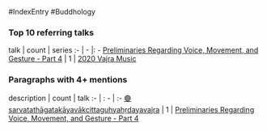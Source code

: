 #IndexEntry #Buddhology

### Top 10 referring talks
talk | count | series
:- | - |: -
<a data-href="Preliminaries Regarding Voice, Movement, and Gesture - Part 4" href="Preliminaries+Regarding+Voice%2C+Movement%2C+and+Gesture+-+Part+4" class="internal-link" target="_blank" rel="noopener">Preliminaries Regarding Voice, Movement, and Gesture - Part 4</a> | 1 | <a data-href="2020 Vajra Music" href="2020+Vajra+Music" class="internal-link" target="_blank" rel="noopener">2020 Vajra Music</a>

### Paragraphs with 4+ mentions
description | count | talk
:- | : - | :-
<a aria-label-position="top" aria-label="Preliminaries Regarding Voice, Movement, and Gesture - Part 4" data-href="Preliminaries Regarding Voice, Movement, and Gesture - Part 4#🟢sarvatathāgatakāyavākcittaguhyahṛdayavajra\" href="Preliminaries+Regarding+Voice%2C+Movement%2C+and+Gesture+-+Part+4#%F0%9F%9F%A2sarvatath%C4%81gatak%C4%81yav%C4%81kcittaguhyah%E1%B9%9Bdayavajra%5C" class="internal-link" target="_blank" rel="noopener">🟢sarvatathāgatakāyavākcittaguhyahṛdayavajra</a> | 1 | <a data-href="Preliminaries Regarding Voice, Movement, and Gesture - Part 4" href="Preliminaries+Regarding+Voice%2C+Movement%2C+and+Gesture+-+Part+4" class="internal-link" target="_blank" rel="noopener">Preliminaries Regarding Voice, Movement, and Gesture - Part 4</a>

